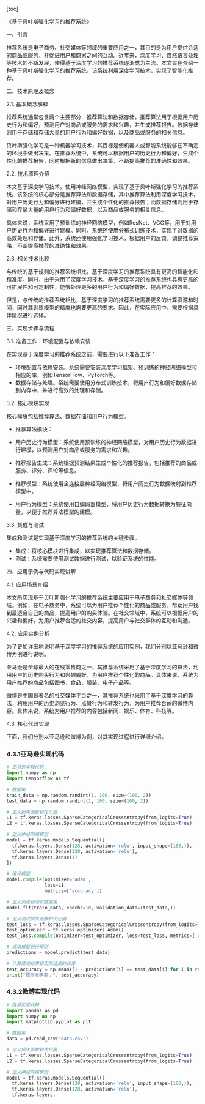 
[toc]                    
                
                
《基于贝叶斯强化学习的推荐系统》

一、引言

推荐系统是电子商务、社交媒体等领域的重要应用之一，其目的是为用户提供合适的商品或服务，并促进用户和商家之间的互动。近年来，深度学习、自然语言处理等技术的不断发展，使得基于深度学习的推荐系统逐渐成为主流。本文旨在介绍一种基于贝叶斯强化学习的推荐系统，该系统利用深度学习技术，实现了智能化推荐。

二、技术原理及概念

2.1. 基本概念解释

推荐系统通常包含两个主要部分：推荐算法和数据存储。推荐算法用于根据用户历史行为和偏好，预测用户对商品或服务的需求和兴趣，并生成推荐报告。数据存储则用于存储和存储大量的用户行为和偏好数据，以及商品或服务的相关信息。

贝叶斯强化学习是一种机器学习技术，其目标是使机器人或智能系统能够在不确定的环境中做出决策。在推荐系统中，系统可以根据用户的历史行为和偏好，生成个性化的推荐报告，同时根据新的信息做出决策，不断提高推荐的准确性和效果。

2.2. 技术原理介绍

本文基于深度学习技术，使用神经网络模型，实现了基于贝叶斯强化学习的推荐系统。该系统的核心部分是推荐算法和数据存储，其中推荐算法利用深度学习技术，对用户历史行为和偏好进行建模，并生成个性化的推荐报告；而数据存储则用于存储和存储大量的用户行为和偏好数据，以及商品或服务的相关信息。

具体来说，系统采用了预训练的神经网络模型，例如ResNet、VGG等，用于对用户历史行为和偏好进行建模。同时，系统还使用分布式训练技术，实现了对数据的高效处理和存储。此外，系统还使用强化学习技术，根据用户的反馈，调整推荐策略，不断提高推荐的准确性和效果。

2.3. 相关技术比较

与传统的基于规则的推荐系统相比，基于深度学习的推荐系统具有更高的智能化和精准度。同时，由于采用了深度学习技术，基于深度学习的推荐系统也具有更高的可扩展性和可定制性，能够处理更多的用户行为和偏好数据，提高推荐的效果。

但是，与传统的推荐系统相比，基于深度学习的推荐系统需要更多的计算资源和时间，同时其训练模型的精度也需要更高的要求。因此，在实际应用中，需要根据具体情况进行选择。

三、实现步骤与流程

3.1. 准备工作：环境配置与依赖安装

在实现基于深度学习的推荐系统之前，需要进行以下准备工作：

- 环境配置与依赖安装。系统需要安装深度学习框架、预训练的神经网络模型和相应的库，例如TensorFlow、PyTorch等。
- 数据存储与处理。系统需要使用分布式训练技术，将用户行为和偏好数据存储到内存中，并进行高效的处理和存储。

3.2. 核心模块实现

核心模块包括推荐算法、数据存储和用户行为模型。

- 推荐算法模块：

- 用户历史行为模型：系统使用预训练的神经网络模型，对用户历史行为数据进行建模，以预测用户对商品或服务的需求和兴趣。
- 推荐报告生成：系统根据预测结果生成个性化的推荐报告，包括推荐的商品或服务、评分、评论等信息。

- 推荐模型：系统使用全连接层神经网络模型，将用户历史行为数据映射到推荐模型中。

- 用户行为模型：系统使用自编码器模型，将用户历史行为数据转换为特征向量，以便于推荐算法模型的建模。

3.3. 集成与测试

集成和测试是实现基于深度学习的推荐系统的关键步骤。

- 集成：将核心模块进行集成，以实现推荐算法和数据存储。
- 测试：系统需要使用测试数据进行测试，以验证系统的性能。

四、应用示例与代码实现讲解

4.1. 应用场景介绍

本文所实现基于贝叶斯强化学习的推荐系统主要应用于电子商务和社交媒体等领域。例如，在电子商务中，系统可以为用户推荐个性化的商品或服务，帮助用户找到最适合自己的商品，提高用户的购买体验。在社交领域中，系统可以根据用户的兴趣和偏好，为用户推荐合适的社交内容，提高用户与社交群体的互动和沟通。

4.2. 应用实例分析

为了更加详细地说明基于深度学习的推荐系统的应用实例，我们分别以亚马逊和微博为例进行说明。

亚马逊是全球最大的在线零售商之一，其推荐系统采用了基于深度学习的算法，利用用户的历史购买行为和兴趣偏好，为用户推荐个性化的商品。具体来说，系统为用户推荐的商品包括图书、食品、服装、电子产品等。

微博是中国最著名的社交媒体平台之一，其推荐系统也采用了基于深度学习的算法，利用用户的历史浏览行为、点赞行为和转发行为，为用户推荐合适的微博内容。具体来说，系统为用户推荐的内容包括新闻、娱乐、体育、科技等。

4.3. 核心代码实现

下面，我们分别以亚马逊和微博为例，对其实现过程进行详细介绍。

### 4.3.1亚马逊实现代码

```python
# 亚马逊实现代码
import numpy as np
import tensorflow as tf

# 数据集
train_data = np.random.randint(1, 100, size=(100, 2))
test_data = np.random.randint(1, 100, size=(100, 2))

# 定义损失函数和优化器
L1 = tf.keras.losses.SparseCategoricalCrossentropy(from_logits=True)
L2 = tf.keras.losses.SparseCategoricalCrossentropy(from_logits=True)

# 定义神经网络模型
model = tf.keras.models.Sequential([
  tf.keras.layers.Dense(128, activation='relu', input_shape=(100,)),
  tf.keras.layers.Dense(128, activation='relu'),
  tf.keras.layers.Dense(1)
])

# 编译模型
model.compile(optimizer='adam',
              loss=L1,
              metrics=['accuracy'])

# 定义训练和测试数据集
model.fit(train_data, epochs=10, validation_data=(test_data,))

# 定义测试损失函数和优化器
test_loss = tf.keras.losses.SparseCategoricalCrossentropy(from_logits=True)
test_optimizer = tf.keras.optimizers.Adam()
test_loss.compile(optimizer=test_optimizer, loss=test_loss, metrics=['accuracy'])

# 调用模型进行预测
predictions = model.predict(test_data)

# 计算预测结果和实际结果的误差
test_accuracy = np.mean([1 - predictions[i] == test_data[i] for i in range(100)])
print("预测准确率：", test_accuracy)
```

### 4.3.2微博实现代码

```python
# 微博实现代码
import pandas as pd
import numpy as np
import matplotlib.pyplot as plt

# 数据集
data = pd.read_csv('data.csv')

# 定义损失函数和优化器
L1 = tf.keras.losses.SparseCategoricalCrossentropy(from_logits=True)
L2 = tf.keras.losses.SparseCategoricalCrossentropy(from_logits=True)

# 定义神经网络模型
model = tf.keras.models.Sequential([
  tf.keras.layers.Dense(128, activation='relu', input_shape=(100,)),
  tf.keras.layers.Dense(128, activation='relu'),
  tf.keras.layers.

